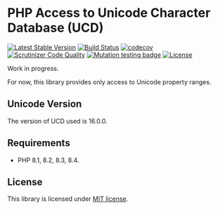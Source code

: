 # PHP Access to Unicode Character Database (UCD)
[![Latest Stable Version](https://poser.pugx.org/remorhaz/ucd/v/stable)](https://packagist.org/packages/remorhaz/ucd)
[![Build Status](https://travis-ci.com/remorhaz/php-ucd.svg?branch=master)](https://travis-ci.com/remorhaz/php-ucd)
[![codecov](https://codecov.io/gh/remorhaz/php-ucd/branch/master/graph/badge.svg)](https://codecov.io/gh/remorhaz/php-ucd)
[![Scrutinizer Code Quality](https://scrutinizer-ci.com/g/remorhaz/php-ucd/badges/quality-score.png?b=master)](https://scrutinizer-ci.com/g/remorhaz/php-ucd/?branch=master)
[![Mutation testing badge](https://img.shields.io/endpoint?style=flat&url=https%3A%2F%2Fbadge-api.stryker-mutator.io%2Fgithub.com%2Fremorhaz%2Fphp-ucd%2Fmaster)](https://dashboard.stryker-mutator.io/reports/github.com/remorhaz/php-ucd/master)
[![License](https://poser.pugx.org/remorhaz/ucd/license)](https://packagist.org/packages/remorhaz/ucd)

Work in progress.

For now, this library provides only access to Unicode property ranges.

## Unicode Version
The version of UCD used is 16.0.0.

## Requirements
- PHP 8.1, 8.2, 8.3, 8.4.

## License
This library is licensed under [MIT license](./LICENSE).

